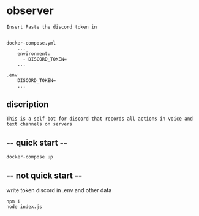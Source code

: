 # observer

``` text
Insert Paste the discord token in


docker-compose.yml
    ...
    environment:
      - DISCORD_TOKEN=
    ...

.env 
    DISCORD_TOKEN=
    ...
```

## discription

```text
This is a self-bot for discord that records all actions in voice and text channels on servers
```

## -- quick start --

```#!/bin/bash
docker-compose up 
```

## -- not quick start --

write token discord in .env and other data

```#!/bin/bash
npm i
node index.js
```
